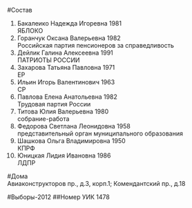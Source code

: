 #Состав
1. Бакалеико Надежда Игоревна 1981   
    ЯБЛОКО
2. Горанчук Оксана Валерьевна 1982   
    Российская партия пенсионеров за справедливость
3. Дейлик Галина Алексеевна 1991   
    ПАТРИОТЫ РОССИИ
4. Захарова Татьяна Павловна 1971   
    ЕР
5. Ильин Игорь Валентинович 1963   
    СР
6. Павлова Елена Анатольевна 1982   
    Трудовая партия России
7. Титова Юлия Валерьевна 1980   
    собрание-работа
8. Федорова Светлана Леонидовна 1958   
    представительный орган муниципального образования
9. Шашкова Ольга Владимировна 1950   
    КПРФ
10. Юницкая Лидия Ивановна 1986   
    ЛДПР

#Дома  
Авиаконструкторов пр., д.3, корп.1;  Комендантский пр., д.18

#Выборы-2012
##Номер УИК
1478
